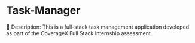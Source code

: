 # Task-Manager
📝 Description: This is a full-stack task management application developed as part of the CoverageX Full Stack Internship assessment. 
